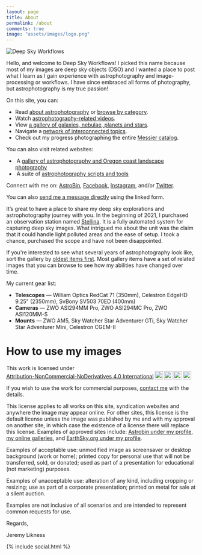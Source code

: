 ```yaml
---
layout: page
title: About
permalink: /about
comments: true
image: "assets/images/logo.png"
---
```


<div><img src="{{site.baseurl}}/assets/images/logo.png" class="aboutlogo" title="Deep Sky Workflows"/></div>
<p>Hello, and welcome to Deep Sky Workflows! I picked this name because most of my images are deep sky objects (DSO) and I wanted a place to post what I learn as I gain experience with astrophotography and image-processing or workflows. I have since embraced all forms of photography, but astrophotography is my true passion!</p>
<p>On this site, you can:</p>
<ul>
    <li>Read <a href="{{site.baseurl}}/index.html" title="Deep Sky Workflows Blog">about astrophotography</a> or <a href="{{site.baseurl}}/categories">browse by category</a>.</li>
    <li>Watch <a href="{{site.baseurl}}/videos" title="Astrophotography videos">astrophotography-related videos</a>.</li>
    <li>View <a href="{{site.baseurl}}/gallery" title="Space pictures">a gallery of galaxies, nebulae, planets and stars</a>.</li>
    <li>Navigate a <a href="{{site.baseurl}}/tags">network of interconnected topics</a>.</li>
    <li>Check out my progress photographing the entire <a href="{{site.baseurl}}/messier" title="Messier catalog">Messier catalog</a>.</li>
</ul>
<p>You can also visit related websites:</p>
<ul>
    <li><i class="fa fa-print"></i>&nbsp;A <a href="https://dswgalleries.com/" title="DSW Galleries">gallery of astrophotography and Oregon coast landscape photography</a></li>
    <li><i class="fab fa-github"></i>&nbsp;A suite of <a href="https://github.com/DeepSkyWorkflows" target="_blank">astrophotography scripts and tools</a></li>
</ul>
<p>Connect with me on: <i class="fa fa-image"></i><a href="https://www.astrobin.com/users/DeepSkyWorkflows/" title="Deep Sky Workflows on AstroBin">AstroBin</a>, <i class="fab fa-facebook"></i><a href="https://facebook.com/DeepSkyWorkflows" title="Deep Sky Workflows on Facebook">Facebook</a>, <i class="fab fa-instagram"></i><a href="https://instagram.com/DeepSkyWorkflows" title="Deep Sky Workflows on Instagram">Instagram</a>, and/or <i class="fab fa-twitter"></i><a href="https://twitter.com/DeepSkyWorkflow" title="@DeepSkyWorkflow on Twitter">Twitter</a>.</p>
<p>You can also <a href="{{ site.galleryhome }}/contact" alt="Send me a message directly." title="Send me a message directly.">send me a message directly</a> using the linked form.    
<p>It’s great to have a place to share my deep sky explorations and astrophotography journey with you. In the beginning of 2021, I purchased an observation station named <a href="https://amzn.to/3CBbsds" target="_blank">Stellina</a>. It is a fully automated system for capturing deep sky images. What intrigued me about the unit was the claim that it could handle light polluted areas and the ease of setup. I took a chance, purchased the scope and have not been disappointed.</p>
<p>If you're interested to see what several years of astrophotography look like, sort the gallery by <a href="/gallery?sortBy=lastCapture&sortAscending=true">oldest items first</a>. Most gallery items have a set of related images that you can browse to see how my abilities have changed over time. </p>
<p>My current gear list:</p>
<ul>
    <li><strong>Telescopes</strong> &mdash; William Optics RedCat 71 (350mm), Celestron EdgeHD 9.25" (2350mm), SvBony SV503 70ED (400mm)</li>
    <li><strong>Cameras</strong> &mdash; ZWO ASI294MM Pro, ZWO ASI294MC Pro, ZWO ASI120MM-S</li>
    <li><strong>Mounts</strong> &mdash; ZWO AM5, Sky Watcher Star Adventurer GTi, Sky Watcher Star Adventurer Mini, Celestron CGEM-II</li>
</ul>
<a name="license"></a>
<h1>How to use my images</h1>
<p xmlns:cc="http://creativecommons.org/ns#" >This work is licensed under <a href="http://creativecommons.org/licenses/by-nc-nd/4.0/?ref=chooser-v1" target="_blank" rel="license noopener noreferrer" style="display:inline-block;">Attribution-NonCommercial-NoDerivatives 4.0 International<img style="height:22px!important;margin-left:3px;vertical-align:text-bottom;" src="https://mirrors.creativecommons.org/presskit/icons/cc.svg?ref=chooser-v1"><img style="height:22px!important;margin-left:3px;vertical-align:text-bottom;" src="https://mirrors.creativecommons.org/presskit/icons/by.svg?ref=chooser-v1"><img style="height:22px!important;margin-left:3px;vertical-align:text-bottom;" src="https://mirrors.creativecommons.org/presskit/icons/nc.svg?ref=chooser-v1"><img style="height:22px!important;margin-left:3px;vertical-align:text-bottom;" src="https://mirrors.creativecommons.org/presskit/icons/nd.svg?ref=chooser-v1"></a></p>
<p>If you wish to use the work for commercial purposes, <a href="{{ site.galleryhome }}/contact" alt="Send me a message directly." title="Send me a message directly.">contact me</a> with the details.</p>
<p>This license applies to all works on this site, syndication websites and anywhere the image may appear online. For other sites, this license is the default license unless the image was published <emphasis>by me and with my approval</emphasis> on another site, in which case the existence of a license there will replace this license. Examples of approved sites include: <a href="https://www.astrobin.com/users/DeepSkyWorkflows/" target="_blank">Astrobin under my profile</a>, <a href="https://dswgalleries.com/" target="_blank">my online galleries</a>, and <a href="https://earthsky.org/earthsky-community-photos/?filter_1_3=Jeremy&filter_1_6=Likness&mode=all" target="_blank">EarthSky.org under my profile</a>.
<p>Examples of acceptable use: unmodified image as screensaver or desktop background (work or home); printed copy for personal use that will not be transferred, sold, or donated; used as part of a presentation for educational (not marketing) purposes.</p>
<p>Examples of unacceptable use: alteration of any kind, including cropping or resizing; use as part of a corporate presentation; printed on metal for sale at a silent auction.</p>
<p>Examples are not inclusive of all scenarios and are intended to represent common requests for use.</p>
<p>Regards,</p>
<p>Jeremy Likness</p>
<p>{% include social.html %}</p>
